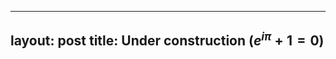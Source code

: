 <script src="https://cdn.mathjax.org/mathjax/latest/MathJax.js?config=TeX-AMS-MML_HTMLorMML" type="text/javascript"></script>


---
layout: post
title: Under construction ($e^{i\pi} + 1 = 0$)
---

